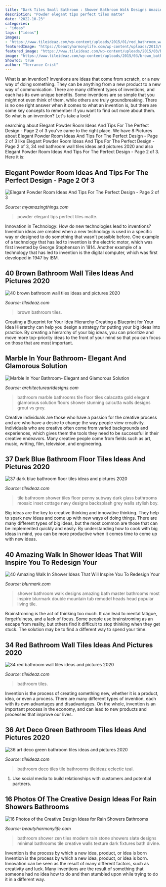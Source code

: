 ```yaml
---
title: "Dark Tiles Small Bathroom : Shower Bathroom Walk Designs Amazing Bath Master Bathrooms Most Inspire Blurmark Double Mountain Tub Remodel Heads Head Popular Living Tile"
description: "Powder elegant tips perfect tiles matte"
date: "2022-10-23"
categories:
- "ideas"
tags: ["ideas"]
images:
- "https://www.tileideaz.com/wp-content/uploads/2015/01/red_bathroom_wall_tiles_14.jpg"
featuredImage: "https://beautyharmonylife.com/wp-content/uploads/2013/09/thumbs_351076_0_8-5120-modern-bathroom.jpg"
featured_image: "https://www.tileideaz.com/wp-content/uploads/2015/03/brown_bathroom_wall_tiles_15.jpg"
image: "https://www.tileideaz.com/wp-content/uploads/2015/03/brown_bathroom_wall_tiles_15.jpg"
ShowToc: true
author: "Terrance Crist"
---
```



What is an invention?
Inventions are ideas that come from scratch, or a new way of doing something. They can be anything from a new product to a new way of communication. There are many different types of inventions, and each has its own unique benefits. Some inventions are so simple that you might not even think of them, while others are truly groundbreaking. There is no one right answer when it comes to what an invention is, but there are some key concepts to remember if you want to find out more about them. So what is an invention? Let's take a look!

	

		
searching about Elegant Powder Room Ideas And Tips For The Perfect Design - Page 2 of 3 you've came to the right place. We have 8 Pictures about Elegant Powder Room Ideas And Tips For The Perfect Design - Page 2 of 3 like Elegant Powder Room Ideas And Tips For The Perfect Design - Page 2 of 3, 34 red bathroom wall tiles ideas and pictures 2020 and also Elegant Powder Room Ideas And Tips For The Perfect Design - Page 2 of 3. Here it is:
		
    
## Elegant Powder Room Ideas And Tips For The Perfect Design - Page 2 Of 3

<img loading=lazy src="http://myamazingthings.com/wp-content/uploads/2017/10/powder-room-7-.jpg" onerror="this.onerror=null;this.src='https://tse2.mm.bing.net/th?id=OIP.8J4nhn_kVgvK36UUcQZuwgHaLH&amp;pid=15.1';" alt="Elegant Powder Room Ideas And Tips For The Perfect Design - Page 2 of 3">

_Source: myamazingthings.com_

>powder elegant tips perfect tiles matte. 

	

Innovation in Technology: How do new technologies lead to inventions?
Invention ideas are created when a new technology is used in a specific way or designed to do something that wasn't possible before. One example of a technology that has led to invention is the electric motor, which was first invented by George Stephenson in 1814. Another example of a technology that has led to invention is the digital computer, which was first developed in 1947 by IBM.

    
## 40 Brown Bathroom Wall Tiles Ideas And Pictures 2020

<img loading=lazy src="https://www.tileideaz.com/wp-content/uploads/2015/03/brown_bathroom_wall_tiles_15.jpg" onerror="this.onerror=null;this.src='https://tse2.mm.bing.net/th?id=OIP.kQWQg3rs2tjhdDEHMe-f6AHaLU&amp;pid=15.1';" alt="40 brown bathroom wall tiles ideas and pictures 2020">

_Source: tileideaz.com_

>brown bathroom tiles. 

	

Creating a Blueprint for Your Idea Hierarchy
Creating a Blueprint for Your Idea Hierarchy can help you design a strategy for putting your big ideas into practice. By creating a hierarchy of your big ideas, you can prioritize and move more top-priority ideas to the front of your mind so that you can focus on those that are most important.

    
## Marble In Your Bathroom- Elegant And Glamorous Solution

<img loading=lazy src="https://www.architectureartdesigns.com/wp-content/uploads/2014/08/53.jpg" onerror="this.onerror=null;this.src='https://tse1.mm.bing.net/th?id=OIP.negiio-p9XwHb8puOna6gQHaKT&amp;pid=15.1';" alt="Marble In Your Bathroom- Elegant and Glamorous Solution">

_Source: architectureartdesigns.com_

>bathroom marble bathrooms tile floor tiles calacatta gold elegant glamorous solution floors shower stunning calcutta walls designs grout vs grey. 

	

Creative individuals are those who have a passion for the creative process and are who have a desire to change the way people view creativity. Individuals who are creative often come from varied backgrounds and experiences, which gives them the tools they need to be successful in their creative endeavors. Many creative people come from fields such as art, music, writing, film, television, and engineering.

    
## 37 Dark Blue Bathroom Floor Tiles Ideas And Pictures 2020

<img loading=lazy src="https://www.tileideaz.com/wp-content/uploads/2015/03/dark_blue_bathroom_floor_tiles_10.jpg" onerror="this.onerror=null;this.src='https://tse1.mm.bing.net/th?id=OIP.56tdiItApg6xsInGgj_3XgHaKn&amp;pid=15.1';" alt="37 dark blue bathroom floor tiles ideas and pictures 2020">

_Source: tileideaz.com_

>tile bathroom shower tiles floor penny subway dark glass bathrooms mosaic inset cottage navy designs backsplash grey walls stylish boy. 

	

Big ideas are the key to creative thinking and innovative thinking. They help to spark new ideas and come up with new ways of doing things. There are many different types of big ideas, but the most common are those that can be implemented quickly and easily. By understanding how to cook with big ideas in mind, you can be more productive when it comes time to come up with new ideas.

    
## 40 Amazing Walk In Shower Ideas That Will Inspire You To Redesign Your

<img loading=lazy src="https://www.blurmark.com/wp-content/uploads/2017/02/Ginormous-shower.jpg" onerror="this.onerror=null;this.src='https://tse4.mm.bing.net/th?id=OIP.JzAeUEwbqxS_fqgBdVyyKgHaLH&amp;pid=15.1';" alt="40 Amazing Walk In Shower Ideas That Will Inspire You To Redesign Your">

_Source: blurmark.com_

>shower bathroom walk designs amazing bath master bathrooms most inspire blurmark double mountain tub remodel heads head popular living tile. 

	

Brainstroming is the act of thinking too much. It can lead to mental fatigue, forgetfulness, and a lack of focus. Some people use brainstroming as an escape from reality, but others find it difficult to stop thinking when they get stuck. The solution may be to find a different way to spend your time.

    
## 34 Red Bathroom Wall Tiles Ideas And Pictures 2020

<img loading=lazy src="https://www.tileideaz.com/wp-content/uploads/2015/01/red_bathroom_wall_tiles_14.jpg" onerror="this.onerror=null;this.src='https://tse1.mm.bing.net/th?id=OIP.pc0Qhry1UwSs9p6zhp0TFgHaLE&amp;pid=15.1';" alt="34 red bathroom wall tiles ideas and pictures 2020">

_Source: tileideaz.com_

>bathroom tiles. 

	

Invention is the process of creating something new, whether it is a product, idea, or even a process. There are many different types of invention, each with its own advantages and disadvantages. On the whole, invention is an important process in the economy, and can lead to new products and processes that improve our lives.

    
## 36 Art Deco Green Bathroom Tiles Ideas And Pictures 2020

<img loading=lazy src="https://www.tileideaz.com/wp-content/uploads/2015/03/art_deco_green_bathroom_tiles_11.jpg" onerror="this.onerror=null;this.src='https://tse1.mm.bing.net/th?id=OIP.u_SvEmN4v88UH23mkFCYcAHaKV&amp;pid=15.1';" alt="36 art deco green bathroom tiles ideas and pictures 2020">

_Source: tileideaz.com_

>bathroom deco tiles tile bathrooms tileideaz eclectic teal. 

	

1. Use social media to build relationships with customers and potential partners.

    
## 16 Photos Of The Creative Design Ideas For Rain Showers Bathrooms

<img loading=lazy src="https://beautyharmonylife.com/wp-content/uploads/2013/09/thumbs_351076_0_8-5120-modern-bathroom.jpg" onerror="this.onerror=null;this.src='https://tse2.mm.bing.net/th?id=OIP.6s2HOfAKOXr0unBbPyaw5gHaLJ&amp;pid=15.1';" alt="16 Photos of the Creative Design Ideas for Rain Showers Bathrooms">

_Source: beautyharmonylife.com_

>bathroom shower zen tiles modern rain stone showers slate designs minimal bathrooms tile creative walls texture dark fixtures bath divine. 

	

Invention is the process by which a new idea, product, or idea is born
Invention is the process by which a new idea, product, or idea is born. Innovation can be seen as the result of many different factors, such as creativity and luck. Many inventions are the result of something that someone had no idea how to do and then stumbled upon while trying to do it in a different way.

